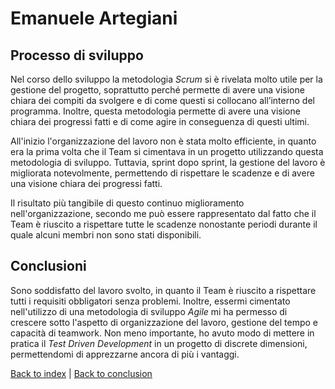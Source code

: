 # Emanuele Artegiani

## Processo di sviluppo

Nel corso dello sviluppo la metodologia _Scrum_ si è rivelata molto utile per la gestione del progetto, soprattutto 
perché permette di avere una visione chiara dei compiti da svolgere e di come questi si collocano all’interno del programma.
Inoltre, questa metodologia permette di avere una visione chiara dei progressi fatti e di come agire in conseguenza
di questi ultimi.

All'inizio l'organizzazione del lavoro non è stata molto efficiente, in quanto era la prima volta che il Team si cimentava 
in un progetto utilizzando questa metodologia di sviluppo. Tuttavia, sprint dopo sprint, la gestione del lavoro è migliorata
notevolmente, permettendo di rispettare le scadenze e di avere una visione chiara dei progressi fatti. 

Il risultato più tangibile di questo continuo miglioramento nell'organizzazione, secondo me può essere rappresentato dal fatto che il Team
è riuscito a rispettare tutte le scadenze nonostante periodi durante il quale alcuni membri non sono stati disponibili.

## Conclusioni

Sono soddisfatto del lavoro svolto, in quanto il Team è riuscito a rispettare tutti i requisiti obbligatori senza problemi.
Inoltre, essermi cimentato nell'utilizzo di una metodologia di sviluppo _Agile_ mi ha permesso di crescere sotto l'aspetto
di organizzazione del lavoro, gestione del tempo e capacità di teamwork. Non meno importante, ho avuto modo di mettere 
in pratica il _Test Driven Development_ in un progetto di discrete dimensioni, permettendomi di apprezzarne ancora di più 
i vantaggi.


[Back to index](../index.md) |
[Back to conclusion](index.md)